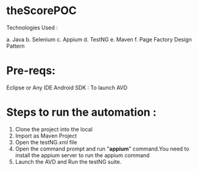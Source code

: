 # theScorePOC

Technologies Used :

a. Java
b. Selenium
c. Appium
d. TestNG
e. Maven
f. Page Factory Design Pattern

Pre-reqs:
=========
Eclipse or Any IDE
Android SDK : To launch AVD

Steps to run the automation :
===========================
1. Clone the project into the local
2. Import as Maven Project
3. Open the testNG.xml file
4. Open the command prompt and run "**appium**" command.You need to install the appium server to run the appium command
5. Launch the AVD and Run the testNG suite.
